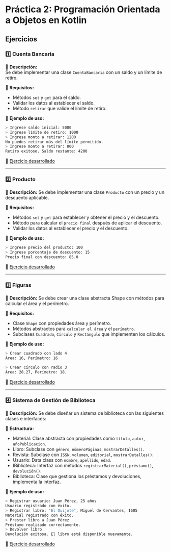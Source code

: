 # Práctica 2: Programación Orientada a Objetos en Kotlin

## Ejercicios

### 1️⃣ Cuenta Bancaria  
📌 **Descripción:**  
Se debe implementar una clase `CuentaBancaria` con un saldo y un límite de retiro.  

📍 **Requisitos:**  
- Métodos `set` y `get` para el saldo.  
- Validar los datos al establecer el saldo.  
- Método `retirar` que valide el límite de retiro.  

📍 **Ejemplo de uso:**  

```bash
> Ingrese saldo inicial: 5000
> Ingrese límite de retiro: 1000
> Ingrese monto a retirar: 1200
No puedes retirar más del límite permitido.
> Ingrese monto a retirar: 800
Retiro exitoso. Saldo restante: 4200
```

🔗 [Ejercicio desarrollado](https://github.com/RodrigoStranger/dispositivos-moviles-25-1/blob/main/Practica%202%20-%20Programacion%20Orientada%20a%20Objetos%20Kotlin/Clase%20cuenta%20bancaria.kt) 

---

### 2️⃣ Producto
📌 **Descripción:**
Se debe implementar una clase `Producto` con un precio y un descuento aplicable.

📍 **Requisitos:**

- Métodos `set` y `get` para establecer y obtener el precio y el descuento.
- Método para calcular el `precio final` después de aplicar el descuento.
- Validar los datos al establecer el precio y el descuento.

📍 **Ejemplo de uso:** 

```bash
> Ingrese precio del producto: 100
> Ingrese porcentaje de descuento: 15
Precio final con descuento: 85.0
```

🔗 [Ejercicio desarrollado](https://github.com/RodrigoStranger/dispositivos-moviles-25-1/blob/main/Practica%202%20-%20Programacion%20Orientada%20a%20Objetos%20Kotlin/Clase%20producto.kt)

---

### 3️⃣ Figuras
📌 **Descripción:**
Se debe crear una clase abstracta Shape con métodos para calcular el área y el perímetro.

📍 **Requisitos:**

- Clase `Shape` con propiedades área y perímetro.
- Métodos abstractos para `calcular el área` y el `perímetro`.
- Subclases `Cuadrado`, `Círculo` y `Rectángulo` que implementen los cálculos.

📍 **Ejemplo de uso:**

```bash
> Crear cuadrado con lado 4
Área: 16, Perímetro: 16

> Crear círculo con radio 3
Área: 28.27, Perímetro: 18.
```
🔗 [Ejercicio desarrollado](https://github.com/RodrigoStranger/dispositivos-moviles-25-1/blob/main/Practica%202%20-%20Programacion%20Orientada%20a%20Objetos%20Kotlin/Clase%20figuras.kt)

---

### 4️⃣ Sistema de Gestión de Biblioteca
📌 **Descripción:**
Se debe diseñar un sistema de biblioteca con las siguientes clases e interfaces:

📍 **Estructura:**

- Material: Clase abstracta con propiedades como `título`, `autor`, `añoPublicacion`.
- Libro: Subclase con `género`, `númeroPáginas`, `mostrarDetalles()`.
- Revista: Subclase con `ISSN`, `volumen`, `editorial`, `mostrarDetalles()`.
- Usuario: Data class con `nombre`, `apellido`, `edad`.
- IBiblioteca: Interfaz con métodos `registrarMaterial()`, `préstamo()`, `devolución()`.
- Biblioteca: Clase que gestiona los préstamos y devoluciones, implementa la interfaz.

📍 **Ejemplo de uso:**

```bash
> Registrar usuario: Juan Pérez, 25 años
Usuario registrado con éxito.
> Registrar libro: "El Quijote", Miguel de Cervantes, 1605
Material registrado con éxito.
> Prestar libro a Juan Pérez
Préstamo realizado correctamente.
> Devolver libro
Devolución exitosa. El libro está disponible nuevamente.
```

🔗 [Ejercicio desarrollado](https://github.com/RodrigoStranger/dispositivos-moviles-25-1/blob/main/Practica%202%20-%20Programacion%20Orientada%20a%20Objetos%20Kotlin/Sistema%20de%20gestion%20de%20bibliotecas.kt)